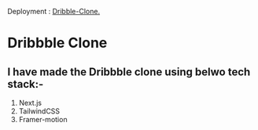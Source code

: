 Deployment : [Dribble-Clone.]([https://jeevan-portfolio-ts.vercel.app/](https://dribble-clone-rouge.vercel.app/))
# Dribbble Clone

## I have made the Dribbble clone using belwo tech stack:-
1. Next.js
2. TailwindCSS
3. Framer-motion

